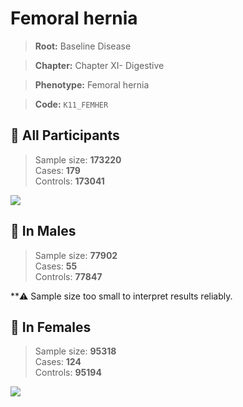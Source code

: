 # Femoral hernia

> **Root:** Baseline Disease  

> **Chapter:** Chapter XI- Digestive  

> **Phenotype:** Femoral hernia  

> **Code:** `K11_FEMHER`

## 🧪 All Participants  
> Sample size: **173220**  
> Cases: **179**  
> Controls: **173041**
<img src="/Disease/Figures/ALL/Baseline/K11_FEMHER.png"/>
<CsvTable src="/Disease/Data/ALL/Baseline/LG_K11_FEMHER.csv" label="🔍 View full results" />

## 👨 In Males  
> Sample size: **77902**  
> Cases: **55**  
> Controls: **77847**

**⚠️ Sample size too small to interpret results reliably.

## 👩 In Females  
> Sample size: **95318**  
> Cases: **124**  
> Controls: **95194**
<img src="/Disease/Figures/Female/Baseline/K11_FEMHER.png"/>
<CsvTable src="/Disease/Data/Female/Baseline/LG_K11_FEMHER.csv" label="🔍 View full results" />
